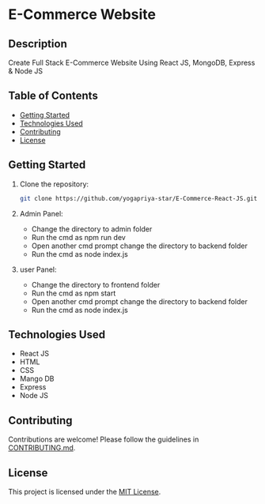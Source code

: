 # E-Commerce Website 

## Description

Create Full Stack E-Commerce Website Using React JS, MongoDB, Express & Node JS 

## Table of Contents
- [Getting Started](#getting-started)
- [Technologies Used](#technologies-used)
- [Contributing](#contributing)
- [License](#license)

## Getting Started

1. Clone the repository:
   ```bash
   git clone https://github.com/yogapriya-star/E-Commerce-React-JS.git
   
   
2. Admin Panel:
	
	- Change the directory to admin folder
	- Run the cmd as npm run dev
	- Open another cmd prompt change the directory to backend folder
	- Run the cmd as node index.js
	
2. user Panel:
	
	- Change the directory to frontend folder
	- Run the cmd as npm start
	- Open another cmd prompt change the directory to backend folder
	- Run the cmd as node index.js
   
## Technologies Used

- React JS
- HTML
- CSS
- Mango DB
- Express
- Node JS
   
## Contributing
Contributions are welcome! Please follow the guidelines in [CONTRIBUTING.md](CONTRIBUTING.md).

## License
This project is licensed under the [MIT License](LICENSE).
